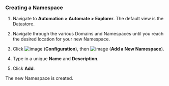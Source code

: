 ### Creating a Namespace

1.  Navigate to **Automation > Automate > Explorer**. The default
    view is the Datastore.

2.  Navigate through the various Domains and Namespaces until you reach
    the desired location for your new Namespace.

3.  Click ![image](../images/1847.png) (**Configuration**), then
    ![image](../images/1862.png) (**Add a New Namespace**).

4.  Type in a unique **Name** and **Description**.

5.  Click **Add**.

The new Namespace is created.
